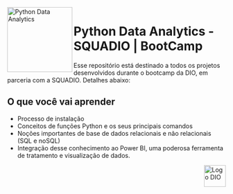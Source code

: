 <img align="left" width="150"  src="https://hermes.dio.me/tracks/0136518c-68d6-4198-bdbe-6d982c3a1261.png" alt="Python Data Analytics" class="sc-gzpZyF jhMtRO">
 <h1>
  <span> 
 Python Data Analytics - SQUADIO | BootCamp</span>
</h1>
Esse repositório está destinado a todos os projetos desenvolvidos durante o bootcamp da DIO, em parceria com a SQUADIO. Detalhes abaixo: 

## O que você vai aprender

- Processo de instalação
- Conceitos de funções Python e os seus principais comandos
- Noções importantes de base de dados relacionais e não relacionais (SQL e noSQL)
- Integração desse conhecimento ao Power BI, uma poderosa ferramenta de tratamento e visualização de dados.

<a href="https://web.dio.me">
    <img src="https://hermes.digitalinnovation.one/assets/diome/logo-minimized.png" alt="Logo DIO" width="50" align="right">
</a>
